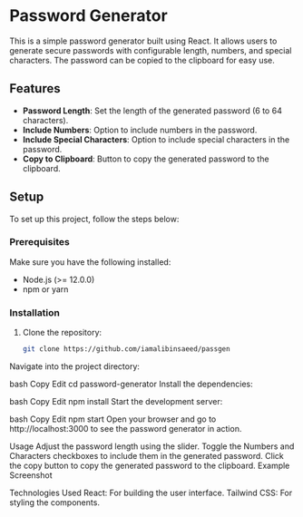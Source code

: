 # Password Generator

This is a simple password generator built using React. It allows users to generate secure passwords with configurable length, numbers, and special characters. The password can be copied to the clipboard for easy use.

## Features

- **Password Length**: Set the length of the generated password (6 to 64 characters).
- **Include Numbers**: Option to include numbers in the password.
- **Include Special Characters**: Option to include special characters in the password.
- **Copy to Clipboard**: Button to copy the generated password to the clipboard.

## Setup

To set up this project, follow the steps below:

### Prerequisites

Make sure you have the following installed:

- Node.js (>= 12.0.0)
- npm or yarn

### Installation

1. Clone the repository:
   ```bash
   git clone https://github.com/iamalibinsaeed/passgen
   ```

Navigate into the project directory:

bash
Copy
Edit
cd password-generator
Install the dependencies:

bash
Copy
Edit
npm install
Start the development server:

bash
Copy
Edit
npm start
Open your browser and go to http://localhost:3000 to see the password generator in action.

Usage
Adjust the password length using the slider.
Toggle the Numbers and Characters checkboxes to include them in the generated password.
Click the copy button to copy the generated password to the clipboard.
Example
Screenshot

Technologies Used
React: For building the user interface.
Tailwind CSS: For styling the components.
